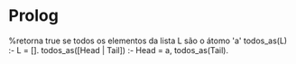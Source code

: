 # Prolog
%retorna true se todos os elementos da lista L são o átomo 'a'
todos_as(L) :-
    L = [].
todos_as([Head | Tail]) :-
    Head = a,
    todos_as(Tail).
 
